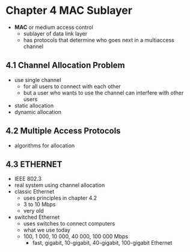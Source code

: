 # Chapter 4 MAC Sublayer
- **MAC** or medium access control
    - sublayer of data link layer
    - has protocols that determine who goes next in a multiaccess channel

## 4.1 Channel Allocation Problem
- use single channel 
    - for all users to connect with each other
    - but a user who wants to use the channel can interfere with other users
- static allocation
- dynamic allocation

## 4.2 Multiple Access Protocols
- algorithms for allocation

## 4.3 ETHERNET
- IEEE 802.3
- real system using channel allocation
- classic Ethernet
    - uses principles in chapter 4.2
    - 3 to 10 Mbps
    - very old
- switched Ethernet
    - uses switches to connect computers
    - what we use today
    - 100, 1 000, 10 000, 40 000, 100 000 Mbps
        - fast, gigabit, 10-gigabit, 40-gigabit, 100-gigabit Ethernet